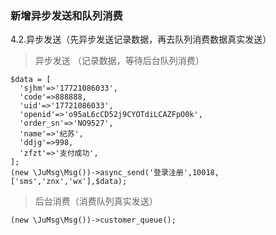### 新增异步发送和队列消费


4.2.异步发送（先异步发送记录数据，再去队列消费数据真实发送）

> 异步发送 （记录数据，等待后台队列消费）

```
$data = [
  'sjhm'=>'17721086033',
  'code'=>888888,
  'uid'=>'17721086033',
  'openid'=>'o95aL6cCD52j9CYOTdiLCAZFpO0k',
  'order_sn'=>'NO9527',
  'name'=>'纪苏',
  'ddjg'=>998,
  'zfzt'=>'支付成功',
];
(new \JuMsg\Msg())->async_send('登录注册',10018,['sms','znx','wx'],$data);
```

> 后台消费（消费队列真实发送）
```
(new \JuMsg\Msg())->customer_queue();
```